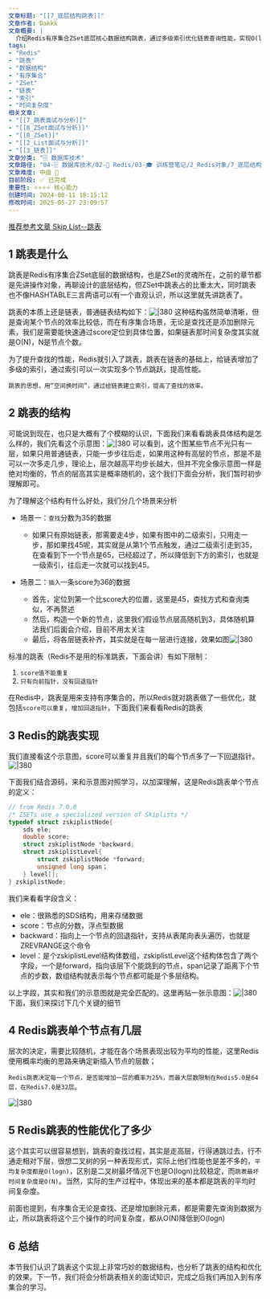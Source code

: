 ```yaml
---
文章标题: "[[7_底层结构跳表]]" 
文章作者: Dakkk
文章概要: |
  介绍Redis有序集合ZSet底层核心数据结构跳表，通过多级索引优化链表查询性能，实现O(logn)时间复杂度，支持score重复和回退指针等Redis特有优化。
tags:
- "Redis"
- "跳表"
- "数据结构"
- "有序集合"
- "ZSet"
- "链表"
- "索引"
- "时间复杂度"
相关文章:
- "[[7_跳表面试与分析]]"
- "[[8_ZSet面试与分析]]"
- "[[8_ZSet]]"
- "[[2_List面试与分析]]"
- "[[3_链表]]"
文章分类: "🗄️ 数据库技术"
文章路径: "04-🗄️ 数据库技术/02-🔴 Redis/03-🎓 训练营笔记/2_Redis对象/7_底层结构跳表.md"
文章难度: 中级 🌳
目前阶段: ✅ 已完成
重要性: ⭐⭐⭐⭐ 核心能力
创建时间: 2024-08-11 18:15:12
修改时间: 2025-05-27 23:09:57
---
```


[推荐参考文章 Skip List--跳表](https://www.jianshu.com/p/9d8296562806)
## 1 跳表是什么

跳表是Redis有序集合ZSet底层的数据结构，也是ZSet的灵魂所在，之前的章节都是先讲操作对象，再聊设计的底层结构，但ZSet中跳表占的比重太大，同时跳表也不像HASHTABLE三言两语可以有一个直观认识，所以这里就先讲跳表了。

跳表的本质上还是链表，普通链表结构如下：![|380](https://my-obsidian-image.oss-cn-guangzhou.aliyuncs.com/2024/04/b80eb8a5cad608757e4066738cc0882f.png)
这种结构虽然简单清晰，但是查询某个节点的效率比较低，而在有序集合场景，无论是查找还是添加删除元素，我们是需要能快速通过score定位到具体位置，如果链表那时间复杂度其实就是O(N)，N是节点个数。

为了提升查找的性能，Redis就引入了跳表，跳表在链表的基础上，给链表增加了多级的索引，通过索引可以一次实现多个节点跳跃，提高性能。

`跳表的思想，用“空间换时间”，通过给链表建立索引，提高了查找的效率。`
## 2 跳表的结构

可能说到现在，也只是大概有了个模糊的认识，下面我们来看看跳表具体结构是怎么样的，我们先看这个示意图：![|380](https://my-obsidian-image.oss-cn-guangzhou.aliyuncs.com/2024/04/fc5335b79b881cf6354005dcd34a09f0.png)
可以看到，这个图某些节点不光只有一层，如果只用普通链表，只能一步步往后走，如果用这种有高层的节点，那是不是可以一次多走几步，理论上，层次越高平均步长越大，但并不完全像示意图一样是绝对均衡的，节点的层高其实是概率随机的，这个我们下面会分析，我们暂时初步理解即可。

为了理解这个结构有什么好处，我们分几个场景来分析

- 场景一：`查找`分数为35的数据
	- 如果只有原始链表，那需要走4步，如果有图中的二级索引，只用走一步，那如果找45呢，其实就是从第1个节点触发，通过二级索引走到35，在查看到下一个节点是65，已经超过了，所以降低到下方的索引，也就是一级索引，往后走一次就可以找到45。

- 场景二：`插入`一条score为36的数据
	- 首先，定位到第一个比score大的位置，这里是45，查找方式和查询类似，不再赘述
	- 然后，构造一个新的节点，这里我们假设节点层高随机到3，具体随机算法我们后面会介绍，目前不用太关注
	- 最后，将各层链表补齐，其实就是在每一层进行连接，效果如图![|380](https://my-obsidian-image.oss-cn-guangzhou.aliyuncs.com/2024/04/59aaecd9376b7345610f4ab8d6bf4083.png)

标准的跳表（Redis不是用的标准跳表，下面会讲）有如下限制：
1. `score值不能重复`
2. `只有向前指针，没有回退指针`

在Redis中，跳表是用来支持有序集合的，所以Redis就对跳表做了一些优化，就包括`score可以重复`，`增加回退指针`，下面我们来看看Redis的跳表

## 3 Redis的跳表实现

我们直接看这个示意图，score可以重复并且我们的每个节点多了一下回退指针。
![|380](https://my-obsidian-image.oss-cn-guangzhou.aliyuncs.com/2024/04/6d07e94708031833fb3c2aaac0fa301a.png)

下面我们结合源码，来和示意图对照学习，以加深理解，这是Redis跳表单个节点的定义：
```C
// from Redis 7.0.8
/* ZSETs use a specialized version of Skiplists */
typedef struct zskiplistNode{
	sds ele;
	double score;
	struct zskiplistNode *backward;
	struct zskiplistLevel{
		struct zskiplistNode *forward;
		unsigned long span；
	} level[]; 
} zskiplistNode;
```

我们来看看字段含义：
- ele：很熟悉的SDS结构，用来存储数据
- score：节点的分数，浮点型数据
- backward：指向上一个节点的回退指针，支持从表尾向表头遍历，也就是ZREVRANGE这个命令
- level：是个zskiplistLevel结构体数组，zskiplistLevel这个结构体包含了两个字段，一个是forward，指向该层下个能跳到的节点，span记录了距离下个节点的步数，数组结构就表示每个节点都可能是个多层结构。

以上字段，其实和我们的示意图就是完全匹配的。这里再贴一张示意图：![|380](https://my-obsidian-image.oss-cn-guangzhou.aliyuncs.com/2024/04/89404b834720c7eeb7df839854485301.png)
下面，我们来探讨下几个关键的细节

## 4 Redis跳表单个节点有几层

层次的决定，需要比较随机，才能在各个场景表现出较为平均的性能，这里Redis使用概率均衡的思路来确定新插入节点的层数；

`Redis跳表决定每一个节点，是否能增加一层的概率为25%，而最大层数限制在Redis5.0是64层，在Redis7.0是32层`。

![|380](https://my-obsidian-image.oss-cn-guangzhou.aliyuncs.com/2024/04/494d74db679108e2bcc80fbaafc18e6f.png)
## 5 Redis跳表的性能优化了多少

这个其实可以很容易想到，跳表的查找过程，其实是走高层，行得通跳过去，行不通走相对下层，很想二叉树的另一种表现形式，实际上他们性能也是差不多的，`平均复杂度都是O(logn)`，区别是二叉树最坏情况下也是O(logn)比较稳定，而`跳表最坏时间复杂度是O(N)`。当然，实际的生产过程中，体现出来的基本都是跳表的平均时间复杂度。

前面也提到，有序集合无论是查找、还是增加删除元素，都是需要先查询到数据为止，所以跳表将这个三个操作的时间复杂度，都从O(N)降低到O(logn)

## 6 总结

本节我们认识了跳表这个实现上非常巧妙的数据结构，也分析了跳表的结构和优化的效果。下一节，我们将会分析跳表相关的面试知识，完成之后我们再加入到有序集合的学习。